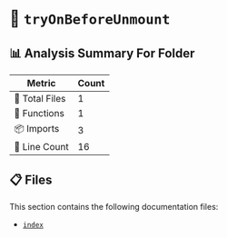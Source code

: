 # 📁 `tryOnBeforeUnmount`

## 📊 Analysis Summary For Folder

| Metric | Count |
|--------|-------|
| 📁 Total Files | 1 |
| 🔧 Functions | 1 |
| 📦 Imports | 3 |
| 🔢 Line Count | 16 |


## 📋 Files

This section contains the following documentation files:

- [`index`](./index.md)